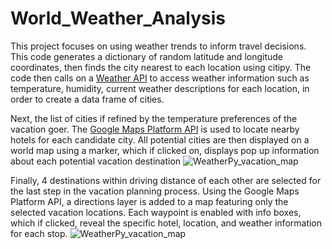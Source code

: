 # World_Weather_Analysis

This project focuses on using weather trends to inform travel decisions. This code generates a dictionary of random latitude and longitude coordinates, then finds the city nearest to each location using citipy. The code then calls on a [Weather API](https://openweathermap.org/api) to access weather information such as temperature, humidity, current weather descriptions for each location, in order to create a data frame of cities.

Next, the list of cities if refined by the temperature preferences of the vacation goer. The [Google Maps Platform API](https://mapsplatform.google.com/) is used to locate nearby hotels for each candidate city. All potential cities are then displayed on a world map using a marker, which if clicked on, displays pop up information about each potential vacation destination
![WeatherPy_vacation_map](https://user-images.githubusercontent.com/106559768/181423489-04c554d6-3c0f-42fb-abd8-bbfd28b00521.png)

Finally, 4 destinations within driving distance of each other are selected for the last step in the vacation planning process.  Using the Google Maps Platform API, a directions layer is added to a map featuring only the selected vacation locations. Each waypoint is enabled with info boxes, which if clicked, reveal the specific hotel, location, and weather information for each stop. 
![WeatherPy_vacation_map](https://user-images.githubusercontent.com/106559768/181423672-89e03e19-5f3f-42f0-b08f-24757462e5ab.png)
